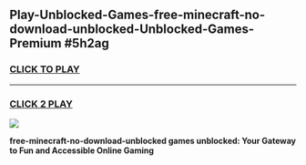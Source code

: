 
## Play-Unblocked-Games-free-minecraft-no-download-unblocked-Unblocked-Games-Premium #5h2ag
<h3>
<a href="https://premium.freeplayer.one?title=free-minecraft-no-download-unblocked&ref=12M">CLICK TO PLAY</a></h3>
<hr>

<h3>
<a href="https://premium.freeplayer.one?title=free-minecraft-no-download-unblocked&ref=12M">CLICK 2 PLAY</a>
  
</h3>

<a href="https://premium.freeplayer.one?title=free-minecraft-no-download-unblocked&ref=12M"><img src="https://clearcache.store/games.png"></a>


**free-minecraft-no-download-unblocked games unblocked: Your Gateway to Fun and Accessible Online Gaming**
